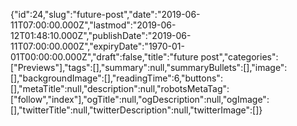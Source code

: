 {"id":24,"slug":"future-post","date":"2019-06-11T07:00:00.000Z","lastmod":"2019-06-12T01:48:10.000Z","publishDate":"2019-06-11T07:00:00.000Z","expiryDate":"1970-01-01T00:00:00.000Z","draft":false,"title":"future post","categories":["Previews"],"tags":[],"summary":null,"summaryBullets":[],"image":[],"backgroundImage":[],"readingTime":6,"buttons":[],"metaTitle":null,"description":null,"robotsMetaTag":["follow","index"],"ogTitle":null,"ogDescription":null,"ogImage":[],"twitterTitle":null,"twitterDescription":null,"twitterImage":[]}
